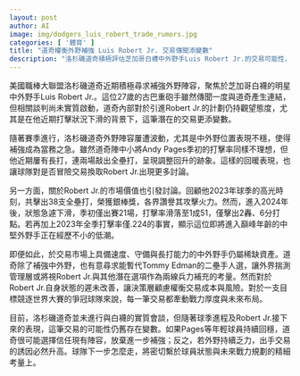 ```yaml
---
layout: post
author: AI
image: img/dodgers_luis_robert_trade_rumors.jpg
categories: [ '體育' ]
title: "道奇權衡外野補強 Luis Robert Jr. 交易傳聞添變數"
description: "洛杉磯道奇積極評估芝加哥白襪中外野手Luis Robert Jr.的交易可能性，但由於其近期打擊表現低迷，球隊高層對於是否出手補強仍在觀望，若陣中小將Andy Pages持續調整回穩，道奇或將暫緩補強計劃，交易進展充滿不確定性。"
---
```

美國職棒大聯盟洛杉磯道奇近期積極尋求補強外野陣容，聚焦於芝加哥白襪的明星中外野手Luis Robert Jr.。這位27歲的古巴重砲手雖然傳聞一度與道奇產生連結，但相關談判尚未實質啟動，道奇內部對於引進Robert Jr.的計劃仍持觀望態度，尤其是在他近期打擊狀況下滑的背景下，這筆潛在的交易更添變數。

隨著賽季進行，洛杉磯道奇外野陣容屢遭波動，尤其是中外野位置表現不穩，使得補強成為當務之急。雖然道奇陣中小將Andy Pages季初的打擊率同樣不理想，但他近期屢有長打，連兩場敲出全壘打，呈現調整回升的跡象。這樣的回暖表現，也讓球隊對是否冒險交易換取Robert Jr.出現更多討論。

另一方面，關於Robert Jr.的市場價值也引發討論。回顧他2023年球季的高光時刻，共擊出38支全壘打，榮獲銀棒獎，各界讚譽其攻擊火力。然而，進入2024年後，狀態急遽下滑，季初僅出賽21場，打擊率滑落至1成51，僅擊出2轟、6分打點。若再加上2023年全季打擊率僅.224的事實，顯示這位即將進入巔峰年齡的中堅外野手正在經歷不小的低潮。

即便如此，於交易市場上具備速度、守備與長打能力的中外野手仍屬稀缺資產。道奇除了補強中外野，也有意尋求能暫代Tommy Edman的二壘手人選，讓外界揣測管理層或將視Robert Jr.與其他潛在選項作為兩線兵力補充的考量。然而對於Robert Jr.自身狀態的遲未改善，讓決策層顧慮權衡交易成本與風險。對於一支目標競逐世界大賽的爭冠球隊來說，每一筆交易都牽動戰力厚度與未來布局。

目前，洛杉磯道奇並未進行與白襪的實質會談，但隨著球季進程及Robert Jr.接下來的表現，這筆交易的可能性仍舊存在變數。如果Pages等年輕球員持續回穩，道奇很可能選擇信任現有陣容，放棄進一步補強；反之，若外野持續乏力，出手交易的誘因必然升高。球隊下一步怎麼走，將密切繫於球員狀態與未來戰力規劃的精細考量上。